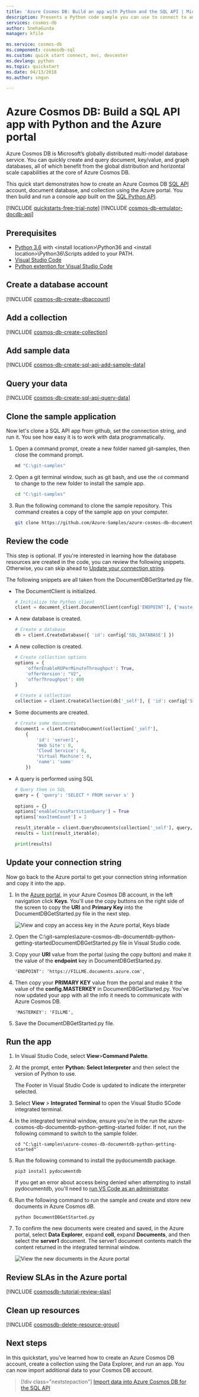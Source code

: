 ```yaml
---
title: 'Azure Cosmos DB: Build an app with Python and the SQL API | Microsoft Docs'
description: Presents a Python code sample you can use to connect to and query the Azure Cosmos DB SQL API
services: cosmos-db
author: SnehaGunda
manager: kfile

ms.service: cosmos-db
ms.component: cosmosdb-sql
ms.custom: quick start connect, mvc, devcenter
ms.devlang: python
ms.topic: quickstart
ms.date: 04/13/2018
ms.author: sngun

---
```

# Azure Cosmos DB: Build a SQL API app with Python and the Azure portal

Azure Cosmos DB is Microsoft’s globally distributed multi-model database service. You can quickly create and query document, key/value, and graph databases, all of which benefit from the global distribution and horizontal scale capabilities at the core of Azure Cosmos DB. 

This quick start demonstrates how to create an Azure Cosmos DB [SQL API](sql-api-introduction.md) account, document database, and collection using the Azure portal. You then build and run a console app built on the [SQL Python API](sql-api-sdk-python.md).

[!INCLUDE [quickstarts-free-trial-note](../../includes/quickstarts-free-trial-note.md)] [!INCLUDE [cosmos-db-emulator-docdb-api](../../includes/cosmos-db-emulator-docdb-api.md)]

## Prerequisites

* [Python 3.6](https://www.python.org/downloads/) with \<install location\>\Python36 and \<install location>\Python36\Scripts added to your PATH. 
* [Visual Studio Code](https://code.visualstudio.com/)
* [Python extention for Visual Studio Code](https://marketplace.visualstudio.com/items?itemName=ms-python.python#overview)

## Create a database account

[!INCLUDE [cosmos-db-create-dbaccount](../../includes/cosmos-db-create-dbaccount.md)]

## Add a collection

[!INCLUDE [cosmos-db-create-collection](../../includes/cosmos-db-create-collection.md)]

## Add sample data

[!INCLUDE [cosmos-db-create-sql-api-add-sample-data](../../includes/cosmos-db-create-sql-api-add-sample-data.md)]

## Query your data

[!INCLUDE [cosmos-db-create-sql-api-query-data](../../includes/cosmos-db-create-sql-api-query-data.md)]

## Clone the sample application

Now let's clone a SQL API app from github, set the connection string, and run it. You see how easy it is to work with data programmatically. 

1. Open a command prompt, create a new folder named git-samples, then close the command prompt.

    ```bash
    md "C:\git-samples"
    ```

2. Open a git terminal window, such as git bash, and use the `cd` command to change to the new folder to install the sample app.

    ```bash
    cd "C:\git-samples"
    ```

3. Run the following command to clone the sample repository. This command creates a copy of the sample app on your computer. 

    ```bash
    git clone https://github.com/Azure-Samples/azure-cosmos-db-documentdb-python-getting-started.git
    ```  
    
## Review the code

This step is optional. If you're interested in learning how the database resources are created in the code, you can review the following snippets. Otherwise, you can skip ahead to [Update your connection string](#update-your-connection-string). 

The following snippets are all taken from the DocumentDBGetStarted.py file.

* The DocumentClient is initialized.

    ```python
    # Initialize the Python client
    client = document_client.DocumentClient(config['ENDPOINT'], {'masterKey': config['MASTERKEY']})
    ```

* A new database is created.

    ```python
    # Create a database
    db = client.CreateDatabase({ 'id': config['SQL_DATABASE'] })
    ```

* A new collection is created.

    ```python
    # Create collection options
    options = {
        'offerEnableRUPerMinuteThroughput': True,
        'offerVersion': "V2",
        'offerThroughput': 400
    }

    # Create a collection
    collection = client.CreateCollection(db['_self'], { 'id': config['SQL_COLLECTION'] }, options)
    ```

* Some documents are created.

    ```python
    # Create some documents
    document1 = client.CreateDocument(collection['_self'],
        { 
            'id': 'server1',
            'Web Site': 0,
            'Cloud Service': 0,
            'Virtual Machine': 0,
            'name': 'some' 
        })
    ```

* A query is performed using SQL

    ```python
    # Query them in SQL
    query = { 'query': 'SELECT * FROM server s' }    
            
    options = {} 
    options['enableCrossPartitionQuery'] = True
    options['maxItemCount'] = 2

    result_iterable = client.QueryDocuments(collection['_self'], query, options)
    results = list(result_iterable);

    print(results)
    ```

## Update your connection string

Now go back to the Azure portal to get your connection string information and copy it into the app.

1. In the [Azure portal](http://portal.azure.com/), in your Azure Cosmos DB account, in the left navigation click **Keys**. You'll use the copy buttons on the right side of the screen to copy the **URI** and **Primary Key** into the DocumentDBGetStarted.py file in the next step.

    ![View and copy an access key in the Azure portal, Keys blade](./media/create-sql-api-dotnet/keys.png)

2. Open the C:\git-samples\azure-cosmos-db-documentdb-python-getting-startedDocumentDBGetStarted.py file in Visual Studio code. 

3. Copy your **URI** value from the portal (using the copy button) and make it the value of the **endpoint** key in DocumentDBGetStarted.py. 

    `'ENDPOINT': 'https://FILLME.documents.azure.com',`

4. Then copy your **PRIMARY KEY** value from the portal and make it the value of the **config.MASTERKEY** in DocumentDBGetStarted.py. You've now updated your app with all the info it needs to communicate with Azure Cosmos DB. 

    `'MASTERKEY': 'FILLME',`

5. Save the DocumentDBGetStarted.py file.
    
## Run the app

1. In Visual Studio Code, select **View**>**Command Palette**. 

2. At the prompt, enter  **Python: Select Interpreter** and then select the version of Python to use.

    The Footer in Visual Studio Code is updated to indicate the interpreter selected. 

3. Select **View** > **Integrated Terminal** to open the Visual Studio SCode integrated terminal.

4. In the integrated terminal window, ensure you're in the run the azure-cosmos-db-documentdb-python-getting-started folder. If not, run the following command to switch to the sample folder. 

    ```
    cd "C:\git-samples\azure-cosmos-db-documentdb-python-getting-started"`
    ```

5. Run the following command to install the pydocumentdb package. 

    ```
    pip3 install pydocumentdb
    ```

    If you get an error about access being denied when attempting to install pydocumentdb, you'll need to [run VS Code as an administrator](https://stackoverflow.com/questions/37700536/visual-studio-code-terminal-how-to-run-a-command-with-administrator-rights).

6. Run the following command to run the sample and create and store new documents in Azure Cosmos dB.

    ```
    python DocumentDBGetStarted.py
    ```

7. To confirm the new documents were created and saved, in the Azure portal, select **Data Explorer**, expand **coll**, expand **Documents**, and then select the **server1** document. The server1 document contents match the content returned in the integrated terminal window. 

    ![View the new documents in the Azure portal](./media/create-sql-api-python/azure-cosmos-db-confirm-documents.png)

## Review SLAs in the Azure portal

[!INCLUDE [cosmosdb-tutorial-review-slas](../../includes/cosmos-db-tutorial-review-slas.md)]

## Clean up resources

[!INCLUDE [cosmosdb-delete-resource-group](../../includes/cosmos-db-delete-resource-group.md)]

## Next steps

In this quickstart, you've learned how to create an Azure Cosmos DB account, create a collection using the Data Explorer, and run an app. You can now import additional data to your Cosmos DB account. 

> [!div class="nextstepaction"]
> [Import data into Azure Cosmos DB for the SQL API](import-data.md)


